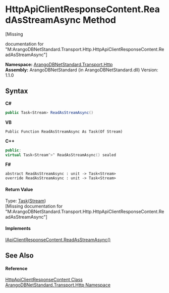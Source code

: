 # HttpApiClientResponseContent.ReadAsStreamAsync Method 
 

\[Missing <summary> documentation for "M:ArangoDBNetStandard.Transport.Http.HttpApiClientResponseContent.ReadAsStreamAsync"\]

**Namespace:**&nbsp;<a href="366f5efc-7ad4-93ac-45db-23c7edb26915">ArangoDBNetStandard.Transport.Http</a><br />**Assembly:**&nbsp;ArangoDBNetStandard (in ArangoDBNetStandard.dll) Version: 1.1.0

## Syntax

**C#**<br />
``` C#
public Task<Stream> ReadAsStreamAsync()
```

**VB**<br />
``` VB
Public Function ReadAsStreamAsync As Task(Of Stream)
```

**C++**<br />
``` C++
public:
virtual Task<Stream^>^ ReadAsStreamAsync() sealed
```

**F#**<br />
``` F#
abstract ReadAsStreamAsync : unit -> Task<Stream> 
override ReadAsStreamAsync : unit -> Task<Stream> 
```


#### Return Value
Type: <a href="https://docs.microsoft.com/dotnet/api/system.threading.tasks.task-1" target="_blank" rel="noopener noreferrer">Task</a>(<a href="https://docs.microsoft.com/dotnet/api/system.io.stream" target="_blank" rel="noopener noreferrer">Stream</a>)<br />\[Missing <returns> documentation for "M:ArangoDBNetStandard.Transport.Http.HttpApiClientResponseContent.ReadAsStreamAsync"\]

#### Implements
<a href="6eb661e8-fa5f-95d9-6902-7bcd9d3a430a">IApiClientResponseContent.ReadAsStreamAsync()</a><br />

## See Also


#### Reference
<a href="05f9c276-a8f5-88e6-ec53-39ba9f14a0c4">HttpApiClientResponseContent Class</a><br /><a href="366f5efc-7ad4-93ac-45db-23c7edb26915">ArangoDBNetStandard.Transport.Http Namespace</a><br />